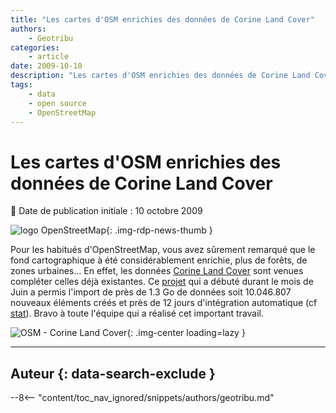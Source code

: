 ```yaml
---
title: "Les cartes d'OSM enrichies des données de Corine Land Cover"
authors:
    - Geotribu
categories:
    - article
date: 2009-10-10
description: "Les cartes d'OSM enrichies des données de Corine Land Cover"
tags:
    - data
    - open source
    - OpenStreetMap
---
```


# Les cartes d'OSM enrichies des données de Corine Land Cover

:calendar: Date de publication initiale : 10 octobre 2009

![logo OpenStreetMap](https://cdn.geotribu.fr/img/logos-icones/OpenStreetMap/Openstreetmap.png "logo OpenStreetMap"){: .img-rdp-news-thumb }

 Pour les habitués d'OpenStreetMap, vous avez sûrement remarqué que le fond cartographique à été considérablement enrichie, plus de forêts, de zones urbaines... En effet, les données [Corine Land Cover](http://www.ifen.fr/index.php?id=88) sont venues compléter celles déjà existantes. Ce [projet](https://wiki.openstreetmap.org/wiki/WikiProject_France/Corine_Land_Cover/#Import_CLCF06) qui a débuté durant le mois de Juin a permis l'import de près de 1.3 Go de données soit 10.046.807 nouveaux éléments créés et près de 12 jours d'intégration automatique (cf [stat](http://osmose.openstreetmap.fr/map/cgi-bin/clc.py)). Bravo à toute l'équipe qui a réalisé cet important travail.

![OSM - Corine Land Cover](https://cdn.geotribu.fr/img/articles-blog-rdp/articles/2009/osm_corinelandcover.png "OSM - Corine Land Cover"){: .img-center loading=lazy }

----

## Auteur {: data-search-exclude }

--8<-- "content/toc_nav_ignored/snippets/authors/geotribu.md"
